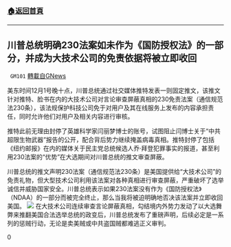 ###  [:house:返回首頁](https://github.com/ourhimalayas/txt)
---

## 川普总统明确230法案如未作为《国防授权法》的一部分，并成为大技术公司的免责依据将被立即收回
` GM101` [轉載自GNews](https://gnews.org/zh-hans/609242/)

美东时间12月1号晚十点，川普总统通过社交媒体推特发表一则固定推文，该推文针对推特、脸书在内的大技术公司对言论审查屏蔽真相的230免责法案（通信规范法230条），该法规保护科技公司免于对用户及其在线服务上发布的内容承担责任，同时允许他们对用户及相关内容进行审核。

推特此前无理由封停了英雄科学家闫丽梦博士的账号，试图阻止闫博士关于“中共超限生物武器”报告的公开，配合背后势力继续掩盖病毒真相。推特封停了包括《纽约邮报》在内的媒体关于民主党总统候选人乔·拜登犯罪事实的报道，甚至利用230法案的“优势”在大选期间对川普总统的推文审查屏蔽。

川普总统的推文声明230法案（通信规范法230条）是美国提供给“大技术公司”的免责礼物，但大型技术公司利用该法案对各种真相进行审查屏蔽，严重破坏了选举诚信并威胁国家安全。川普总统表示如果230法案没有作为《国防授权法》（NDAA）的一部分而被完全终止，那么当我将被迫明确地否决该法案并立即收回美国。
![]()![](https://gnews-media-offload.s3.amazonaws.com/wp-content/uploads/2020/12/02023128/Snipaste_2020-12-02_14-47-27.png)
在大技术公司连续审查言论屏蔽真相，勾结境内外势力发动了以大选舞弊来推翻美国合法选举总统的政变后，川普总统发布了重磅声明，后续必定是一系列的惩贼行动，无论是卖美贼或中共盗国贼都难逃正义审判。

0
